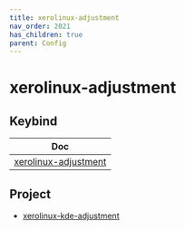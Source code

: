 ```yaml
---
title: xerolinux-adjustment
nav_order: 2021
has_children: true
parent: Config
---
```



# xerolinux-adjustment


## Keybind

| Doc |
| --- |
| [xerolinux-adjustment](https://samwhelp.github.io/xerolinux-adjustment/read/config/xerolinux-adjustment/keybind.html) |



## Project

* [xerolinux-kde-adjustment](https://github.com/samwhelp/xerolinux-adjustment/tree/main/project/xerolinux-adjustment-core/xerolinux-kde-adjustment)



